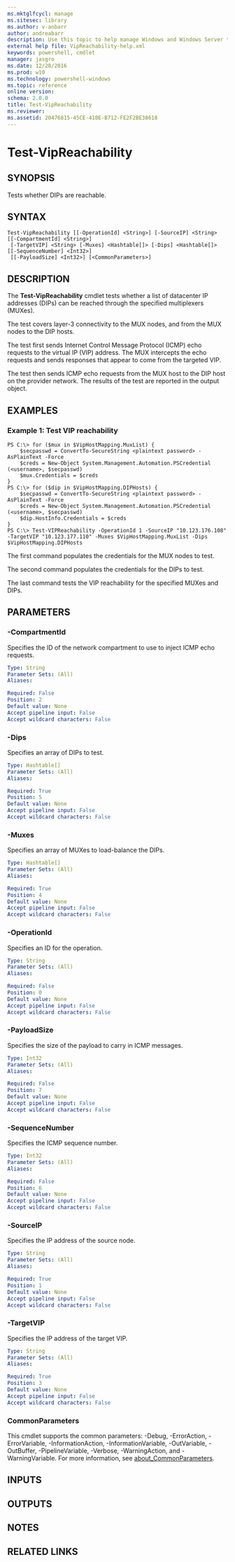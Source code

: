 ```yaml
---
ms.mktglfcycl: manage
ms.sitesec: library
ms.author: v-anbarr
author: andreabarr
description: Use this topic to help manage Windows and Windows Server technologies with Windows PowerShell.
external help file: VipReachability-help.xml
keywords: powershell, cmdlet
manager: jasgro
ms.date: 12/20/2016
ms.prod: w10
ms.technology: powershell-windows
ms.topic: reference
online version: 
schema: 2.0.0
title: Test-VipReachability
ms.reviewer:
ms.assetid: 20476815-45CE-410E-B712-FE2F2BE38618
---
```


# Test-VipReachability

## SYNOPSIS
Tests whether DIPs are reachable.

## SYNTAX

```
Test-VipReachability [[-OperationId] <String>] [-SourceIP] <String> [[-CompartmentId] <String>]
 [-TargetVIP] <String> [-Muxes] <Hashtable[]> [-Dips] <Hashtable[]> [[-SequenceNumber] <Int32>]
 [[-PayloadSize] <Int32>] [<CommonParameters>]
```

## DESCRIPTION
The **Test-VipReachability** cmdlet tests whether a list of datacenter IP addresses (DIPs) can be reached through the specified multiplexers (MUXes).

The test covers layer-3 connectivity to the MUX nodes, and from the MUX nodes to the DIP hosts.

The test first sends Internet Control Message Protocol (ICMP) echo requests to the virtual IP (VIP) address.
The MUX intercepts the echo requests and sends responses that appear to come from the targeted VIP.

The test then sends ICMP echo requests from the MUX host to the DIP host on the provider network.
The results of the test are reported in the output object.

## EXAMPLES

### Example 1: Test VIP reachability
```
PS C:\> for ($mux in $VipHostMapping.MuxList) {
    $secpasswd = ConvertTo-SecureString <plaintext password> -AsPlainText -Force
    $creds = New-Object System.Management.Automation.PSCredential (<username>, $secpasswd)
    $mux.Credentials = $creds
}
PS C:\> for ($dip in $VipHostMapping.DIPHosts) {
    $secpasswd = ConvertTo-SecureString <plaintext password> -AsPlainText -Force
    $creds = New-Object System.Management.Automation.PSCredential (<username>, $secpasswd)
    $dip.HostInfo.Credentials = $creds
}
PS C:\> Test-VIPReachability -OperationId 1 -SourceIP "10.123.176.108" -TargetVIP "10.123.177.110" -Muxes $VipHostMapping.MuxList -Dips $VipHostMapping.DIPHosts
```

The first command populates the credentials for the MUX nodes to test.

The second command populates the credentials for the DIPs to test.

The last command tests the VIP reachability for the specified MUXes and DIPs.

## PARAMETERS

### -CompartmentId
Specifies the ID of the network compartment to use to inject ICMP echo requests.

```yaml
Type: String
Parameter Sets: (All)
Aliases: 

Required: False
Position: 2
Default value: None
Accept pipeline input: False
Accept wildcard characters: False
```

### -Dips
Specifies an array of DIPs to test.

```yaml
Type: Hashtable[]
Parameter Sets: (All)
Aliases: 

Required: True
Position: 5
Default value: None
Accept pipeline input: False
Accept wildcard characters: False
```

### -Muxes
Specifies an array of MUXes to load-balance the DIPs.

```yaml
Type: Hashtable[]
Parameter Sets: (All)
Aliases: 

Required: True
Position: 4
Default value: None
Accept pipeline input: False
Accept wildcard characters: False
```

### -OperationId
Specifies an ID for the operation.

```yaml
Type: String
Parameter Sets: (All)
Aliases: 

Required: False
Position: 0
Default value: None
Accept pipeline input: False
Accept wildcard characters: False
```

### -PayloadSize
Specifies the size of the payload to carry in ICMP messages.

```yaml
Type: Int32
Parameter Sets: (All)
Aliases: 

Required: False
Position: 7
Default value: None
Accept pipeline input: False
Accept wildcard characters: False
```

### -SequenceNumber
Specifies the ICMP sequence number.

```yaml
Type: Int32
Parameter Sets: (All)
Aliases: 

Required: False
Position: 6
Default value: None
Accept pipeline input: False
Accept wildcard characters: False
```

### -SourceIP
Specifies the IP address of the source node.

```yaml
Type: String
Parameter Sets: (All)
Aliases: 

Required: True
Position: 1
Default value: None
Accept pipeline input: False
Accept wildcard characters: False
```

### -TargetVIP
Specifies the IP address of the target VIP.

```yaml
Type: String
Parameter Sets: (All)
Aliases: 

Required: True
Position: 3
Default value: None
Accept pipeline input: False
Accept wildcard characters: False
```

### CommonParameters
This cmdlet supports the common parameters: -Debug, -ErrorAction, -ErrorVariable, -InformationAction, -InformationVariable, -OutVariable, -OutBuffer, -PipelineVariable, -Verbose, -WarningAction, and -WarningVariable. For more information, see [about_CommonParameters](http://go.microsoft.com/fwlink/?LinkID=113216).

## INPUTS

## OUTPUTS

## NOTES

## RELATED LINKS

